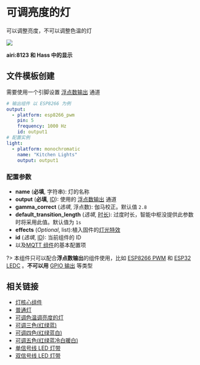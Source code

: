 # 可调亮度的灯

可以调整亮度，不可以调整色温的灯


![](https://ws1.sinaimg.cn/large/007fN5Xegy1fxc56qquwuj30m40ms0ts.jpg)


**airi:8123 和 Hass 中的显示**



## 文件模板创建

需要使用一个引脚设置 [浮点数输出](mqtt/components/output#浮点数输出) 通道


```yaml
# 输出组件 以 ESP8266 为例
output:
  - platform: esp8266_pwm
    pin: 5
    frequency: 1000 Hz
    id: output1
# 配置实例
light:
  - platform: monochromatic
    name: "Kitchen Lights"
    output: output1
```

### 配置参数

- **name** (**必填**, 字符串): 灯的名称
- **output** (**必填**,  [ID](mqtt/guides/configuration-types#id)): 使用的 [浮点数输出](mqtt/components/output#浮点数输出) 通道
- **gamma_correct** (*选填*, 浮点数): 伽马校正。默认值 `2.8`
- **default_transition_length** (*选填*, [时长](mqtt/guides/configuration-types#时长)): 过度时长，智能中枢没提供此参数时将采用此值。默认值为 `1s`
- **effects** (*Optional*, list):植入固件的[灯光特效](mqtt/components/light/#灯光特效)
- **id** (*选填*, [ID](mqtt/guides/configuration-types#id)): 当前组件的 ID
- 以及[MQTT 组件](mqtt/components/mqtt#MQTT-组件基本配置项)的基本配置项


?> 本组件只可以配合**浮点数输出**的组件使用，比如 [ESP8266 PWM](mqtt/components/light/esp8266_pwm) 和 [ESP32 LEDC](mqtt/components/light/ledc) 。**不可以用** [GPIO 输出](mqtt/components/light/gpio) 等类型

## 相关链接

-  [灯核心组件](mqtt/components/light/)
-  [普通灯](mqtt/components/light/binary)
-  [可调色温调亮度的灯](mqtt/components/light/cwww)
-  [可调三色(红绿蓝)](mqtt/components/light/rgb)
-  [可调四色(红绿蓝白)](mqtt/components/light/rgbw)
-  [可调五色(红绿蓝冷白暖白)](mqtt/components/light/rgbww)
-  [单信号线 LED 灯带](mqtt/components/light/fastled_clockless)
-  [双信号线 LED 灯带](mqtt/components/light/fastled_spi)

